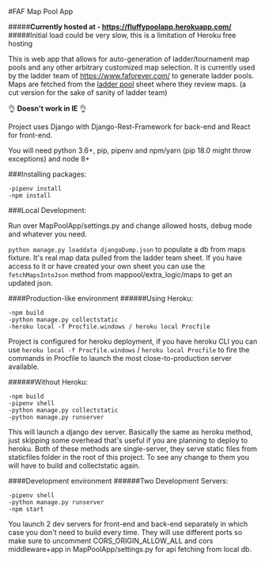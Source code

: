 #FAF Map Pool App

#####**Currently hosted at - https://fluffypoolapp.herokuapp.com/**
#####Initial load could be very slow, this is a limitation of Heroku free hosting

This is web app that allows for auto-generation of ladder/tournament map pools and any other arbitrary customized map selection. It is currently used by the ladder team of https://www.faforever.com/ to generate ladder pools.
Maps are fetched from the [ladder pool](https://goo.gl/wBqxQu) sheet where they review maps. (a cut version for the sake of sanity of ladder team)


:ok_hand: **Doesn't work in IE** :ok_hand:


Project uses Django with Django-Rest-Framework for back-end and React for front-end.

You will need python 3.6+, pip, pipenv and npm/yarn (pip 18.0 might throw exceptions) and node 8+

###Installing packages:

    -pipenv install
    -npm install

###Local Development:

Run over MapPoolApp/settings.py and change allowed hosts, debug mode and whatever you need.

`python manage.py loaddata djangoDump.json` to populate a db from maps fixture. It's real map data pulled from the ladder team sheet. If you have access to it or have created your own sheet you can use the `fetchMapsIntoJson` method from mappool/extra_logic/maps to get an updated json.


####Production-like environment
######Using Heroku:

    -npm build
    -python manage.py collectstatic
    -heroku local -f Procfile.windows / heroku local Procfile

Project is configured for heroku deployment, if you have heroku CLI you can use `heroku local -f Procfile.windows` / `heroku local Procfile` to fire the commands in Procfile to launch the most close-to-production server available.

######Without Heroku:

    -npm build
    -pipenv shell
    -python manage.py collectstatic
    -python manage.py runserver

This will launch a django dev server. Basically the same as heroku method, just skipping some overhead that's useful if you are planning to deploy to heroku. Both of these methods are single-server, they serve static files from staticfiles folder in the root of this project. To see any change to them you will have to build and collectstatic again.

####Development environment
######Two Development Servers:

    -pipenv shell
    -python manage.py runserver
    -npm start

You launch 2 dev servers for front-end and back-end separately in which case you don't need to build every time. They will use different ports so make sure to uncomment CORS_ORIGIN_ALLOW_ALL and cors middleware+app in MapPoolApp/settings.py for api fetching from local db.
